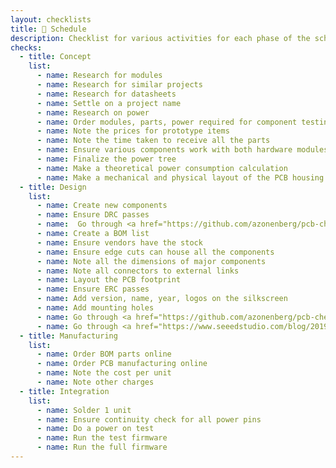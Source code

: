 ```yaml
---
layout: checklists
title: 📆 Schedule
description: Checklist for various activities for each phase of the schedule
checks:
  - title: Concept
    list:
      - name: Research for modules
      - name: Research for similar projects
      - name: Research for datasheets
      - name: Settle on a project name
      - name: Research on power
      - name: Order modules, parts, power required for component testing
      - name: Note the prices for prototype items
      - name: Note the time taken to receive all the parts
      - name: Ensure various components work with both hardware modules and firmware
      - name: Finalize the power tree
      - name: Make a theoretical power consumption calculation
      - name: Make a mechanical and physical layout of the PCB housing
  - title: Design
    list:
      - name: Create new components
      - name: Ensure DRC passes
      - name:  Go through <a href="https://github.com/azonenberg/pcb-checklist/blob/master/schematic-checklist.md">schematic checklist</a>
      - name: Create a BOM list
      - name: Ensure vendors have the stock
      - name: Ensure edge cuts can house all the components
      - name: Note all the dimensions of major components
      - name: Note all connectors to external links
      - name: Layout the PCB footprint
      - name: Ensure ERC passes
      - name: Add version, name, year, logos on the silkscreen
      - name: Add mounting holes
      - name: Go through <a href="https://github.com/azonenberg/pcb-checklist/blob/master/layout-checklist.md">layout checklist</a>
      - name: Go through <a href="https://www.seeedstudio.com/blog/2019/04/05/11-do-it-yourself-pcb-design-for-manufacture-checks-anyone-can-do">PCB manufacturing checks</a>
  - title: Manufacturing
    list:
      - name: Order BOM parts online
      - name: Order PCB manufacturing online
      - name: Note the cost per unit
      - name: Note other charges
  - title: Integration
    list:
      - name: Solder 1 unit
      - name: Ensure continuity check for all power pins
      - name: Do a power on test
      - name: Run the test firmware
      - name: Run the full firmware
---
```

